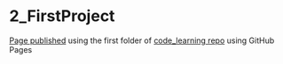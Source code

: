 # 2_FirstProject
[Page published](https://snigf12.github.io/2_FirstProject/) using the first folder of [code_learning repo](https://github.com/Snigf12/code_learning) using GitHub Pages
